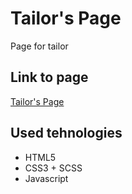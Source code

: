 # Tailor's Page

Page for tailor

## Link to page

[Tailor's Page](https://soiloui.github.io/tailor-page/)

## Used tehnologies

- HTML5
- CSS3 + SCSS
- Javascript
